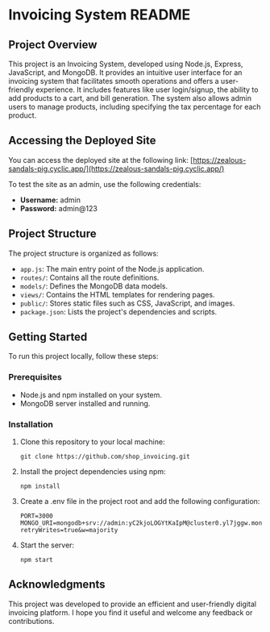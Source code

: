 # Invoicing System README

## Project Overview

This project is an Invoicing System, developed using Node.js, Express, JavaScript, and MongoDB. It provides an intuitive user interface for an invoicing system that facilitates smooth operations and offers a user-friendly experience. It includes features like user login/signup, the ability to add products to a cart, and bill generation. The system also allows admin users to manage products, including specifying the tax percentage for each product.

## Accessing the Deployed Site

You can access the deployed site at the following link:
[https://zealous-sandals-pig.cyclic.app/](https://zealous-sandals-pig.cyclic.app/)

To test the site as an admin, use the following credentials:
- **Username:** admin
- **Password:** admin@123

## Project Structure

The project structure is organized as follows:

- `app.js`: The main entry point of the Node.js application.
- `routes/`: Contains all the route definitions.
- `models/`: Defines the MongoDB data models.
- `views/`: Contains the HTML templates for rendering pages.
- `public/`: Stores static files such as CSS, JavaScript, and images.
- `package.json`: Lists the project's dependencies and scripts.

## Getting Started

To run this project locally, follow these steps:

### Prerequisites

- Node.js and npm installed on your system.
- MongoDB server installed and running.

### Installation

1. Clone this repository to your local machine:

   ```shell
   git clone https://github.com/shop_invoicing.git

2. Install the project dependencies using npm:
   
   ```shell
   npm install

3. Create a .env file in the project root and add the following configuration:

    ```shell
    PORT=3000
    MONGO_URI=mongodb+srv://admin:yC2kjoLOGYtKaIpM@cluster0.yl7jggw.mongodb.net/?retryWrites=true&w=majority
   
4. Start the server:
     ```shell
     npm start
     
## Acknowledgments
This project was developed to provide an efficient and user-friendly digital invoicing platform. I hope you find it useful and welcome any feedback or contributions.

